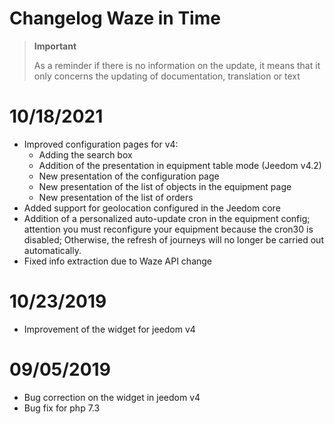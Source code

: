 # Changelog Waze in Time

>**Important**
>
>As a reminder if there is no information on the update, it means that it only concerns the updating of documentation, translation or text

# 10/18/2021

- Improved configuration pages for v4:
  - Adding the search box
  - Addition of the presentation in equipment table mode (Jeedom v4.2)
  - New presentation of the configuration page
  - New presentation of the list of objects in the equipment page
  - New presentation of the list of orders
- Added support for geolocation configured in the Jeedom core
- Addition of a personalized auto-update cron in the equipment config; attention you must reconfigure your equipment because the cron30 is disabled; Otherwise, the refresh of journeys will no longer be carried out automatically.
- Fixed info extraction due to Waze API change

# 10/23/2019

- Improvement of the widget for jeedom v4

# 09/05/2019

- Bug correction on the widget in jeedom v4
- Bug fix for php 7.3
